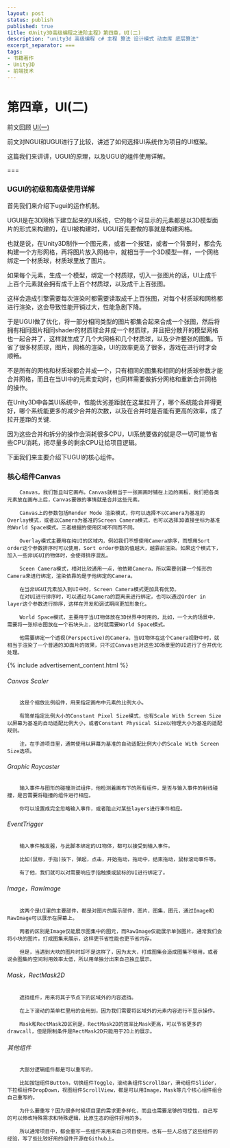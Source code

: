 ```yaml
---
layout: post
status: publish
published: true
title: 《Unity3D高级编程之进阶主程》第四章，UI(二)
description: "unity3d 高级编程 c# 主程 算法 设计模式 动态库 底层算法"
excerpt_separator: ===
tags:
- 书籍著作
- Unity3D
- 前端技术
---
```


# 第四章，UI(二)

前文回顾 [UI(一)](http://luzexi.com/2018/07/25/Unity3D%E9%AB%98%E7%BA%A7%E7%BC%96%E7%A8%8B%E4%B9%8B%E8%BF%9B%E9%98%B6%E4%B8%BB%E7%A8%8B-UI1.html)

前文对NGUI和UGUI进行了比较，讲述了如何选择UI系统作为项目的UI框架。

这篇我们来讲讲，UGUI的原理，以及UGUI的组件使用详解。

===

### UGUI的初级和高级使用详解

首先我们来介绍下ugui的运作机制。

UGUI是在3D网格下建立起来的UI系统，它的每个可显示的元素都是以3D模型面片的形式来构建的，在UI被构建时，UGUI首先要做的事就是构建网格。

也就是说，在Unity3D制作一个图元素，或者一个按钮，或者一个背景时，都会先构建一个方形网格，再将图片放入网格中，就相当于一个3D模型一样，一个网格绑定一个材质球，材质球里放了图片。

如果每个元素，生成一个模型，绑定一个材质球，切入一张图片的话，UI上成千上百个元素就会拥有成千上百个材质球，以及成千上百张图。

这样会造成引擎需要每次渲染时都需要读取成千上百张图，对每个材质球和网格都进行渲染，这会导致性能开销过大，性能急剧下降。

于是UGUI做了优化，将一部分相同类型的图片都集合起来合成一个张图，然后将拥有相同图片相同shader的材质球合并成一个材质球，并且把分散开的模型网格也一起合并了，这样就生成了几个大网格和几个材质球，以及少许整张的图集。节省了很多材质球，图片，网格的渲染，UI的效率更高了很多，游戏在进行时才会顺畅。

不是所有的网格和材质球都合并成一个，只有相同的图集和相同的材质球参数才能合并网格，而且在当UI中的元素变动时，也同样需要做拆分网格和重新合并网格的操作。

在Unity3D中各类UI系统中，性能优劣差距就在这里拉开了，哪个系统能合并得更好，哪个系统能更多的减少合并的次数，以及在合并时是否能有更高的效率，成了拉开差距的关键.

因为这些合并和拆分的操作会消耗很多CPU，UI系统要做的就是尽一切可能节省些CPU消耗，把尽量多的剩余CPU让给项目逻辑。

下面我们来主要介绍下UGUI的核心组件。

### 核心组件Canvas

		Canvas，我们暂且叫它画布。Canvas就相当于一张画画时铺在上边的画板，我们把各类元素放在画布上后，Canvas要做的事情就是合并这些元素。

		Canvas上的参数包括Render Mode 渲染模式，你可以选择不以Camera为基准的Overlay模式，或者以Camera为基准的Screen Camera模式，也可以选择3D直接坐标为基准的World Space模式。三者根据的使用区域不同而不同。

		Overlay模式主要用在纯UI的区域内，例如我们不想使用Camera排序，而想用Sort order这个参数排序时可以使用，Sort order参数的值越大，越靠前渲染。如果这个模式下，加入一些非UGUI的物体时，会使得排序混乱。

		Sceen Camera模式，相对比较通用一点，他依赖Camera，所以需要创建一个矩形的Camera来进行绑定，渲染依靠的是于他绑定的Camera。
		
		在当非UGUI元素加入到UI中时，Screen Camera模式更加具有优势。
		在对UI进行排序时，可以通过与Camera的距离来进行绑定，也可以通过Order in layer这个参数进行排序，这样在开发和调试期间更加形象化。

		World Space模式，主要用于当UI物体放在3D世界中时用的，比如，一个大的场景中，需要将一张标志图放在一个石块头上，这时就需要World Space模式。

		他需要绑定一个透视(Perspective)的Camera，当UI物体在这个Camera视野中时，就相当于渲染了一个普通的3D面片的效果，只不过Canvas也对这些3D场景里的UI进行了合并优化处理。

{% include advertisement_content.html %}

###### Canvas Scaler

		这是个缩放比例组件，用来指定画布中元素的比例大小。

		有简单指定比例大小的Constant Pixel Size模式，也有Scale With Screen Size以屏幕为基准的自动适配比例大小，或者Constant Physical Size以物理大小为基准的适配规则。

		注，在手游项目里，通常使用以屏幕为基准的自动适配比例大小的Scale With Screen Size选项。

###### Graphic Raycaster

		输入事件与图形的碰撞测试组件，他检测着画布下的所有组件，是否与输入事件的射线碰撞，是否需要将碰撞的组件进行相应。

		你可以设置成完全忽略输入事件，或者阻止对某些layers进行事件相应。

###### EventTrigger

		输入事件触发器，与此脚本绑定的UI物体，都可以接受到输入事件。

		比如(鼠标，手指)按下，弹起，点击，开始拖动，拖动中，结束拖动，鼠标滚动事件等。

		有了他，我们就可以对需要响应手指触摸或鼠标的UI进行绑定了。

###### Image，RawImage

		这两个是UI里的主要部件，都是对图片的展示部件，图片，图集，图元，通过Image和RawImage可以展示在屏幕上。

		两者的区别是Image仅能展示图集中的图元，而RawImage仅能展示单张图片。通常我们会将小块的图片，打成图集来展示，这样更节省性能也更节省内存。

		但是，当遇到大块的图片时却不是这样了，因为太大，打成图集会造成图集不够用，或者说会图集的空间利用效率太低，所以用单独分出来自己独立展示。

###### Mask，RectMask2D

		遮挡组件，用来将其子节点下的区域外的内容遮挡。

		在上下滚动的菜单栏里用的会用到，因为我们需要将区域外的元素内容进行不显示操作。

		Mask和RectMask2D区别是，RectMask2D的效率比Mask更高，可以节省更多的drawcall，但是限制条件是RectMask2D只能用于2D上的展示。

###### 其他组件

		大部分逻辑组件都是可以重写的，

		比如按钮组件Button，切换组件Toggle，滚动条组件ScrollBar，滑动组件Slider，下拉框组件DropDown，视图组件ScrollView，都是可以用Image，Mask等几个核心组件组合自己重写的。

		为什么要重写？因为很多时候项目里的需求更多样化，而且也需要足够的可控性，自己写的可以修改特殊需求和特殊逻辑，比原生态的组件好用的多。

		所以通常项目中，都会重写一些组件来用来自己项目使用，也有一些人总结了这些组件的经验，写了些比较好用的组件开源在Github上。


